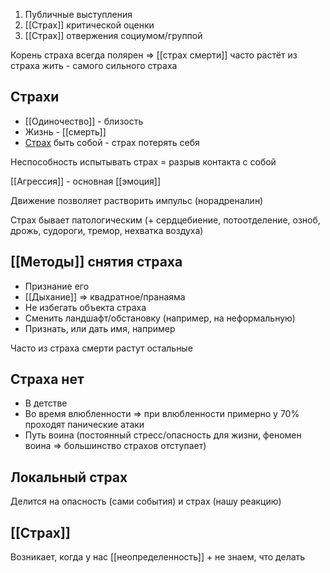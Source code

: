 1. Публичные выступления
2. [[Страх]] критической оценки
3. [[Страх]] отвержения социумом/группой

Корень страха всегда полярен => [[страх смерти]] часто растёт из страха жить - самого сильного страха

## Страхи

* [[Одиночество]] - близость
* Жизнь - [[смерть]]
* [Страх](%D0%A1%D1%82%D1%80%D0%B0%D1%85) быть собой - страх потерять себя

Неспособность испытывать страх = разрыв контакта с собой

[[Агрессия]] - основная [[эмоция]]

Движение позволяет растворить импульс (норадреналин)

Страх бывает патологическим (+ сердцебиение, потоотделение, озноб, дрожь, судороги, тремор, нехватка воздуха)
## [[Методы]] снятия страха

* Признание его
* [[Дыхание]] => квадратное/пранаяма
* Не избегать объекта страха
* Сменить ландшафт/обстановку (например, на неформальную)
* Признать, или дать имя, например

Часто из страха смерти растут остальные
## Страха нет

* В детстве
* Во время влюбленности => при влюбленности примерно у 70% проходят панические атаки
* Путь воина (постоянный стресс/опасность для жизни, феномен воина => большинство страхов отступает)
## Локальный страх

Делится на опасность (сами события) и страх (нашу реакцию)
## [[Страх]]

Возникает, когда у нас [[неопределенность]] + не знаем, что делать